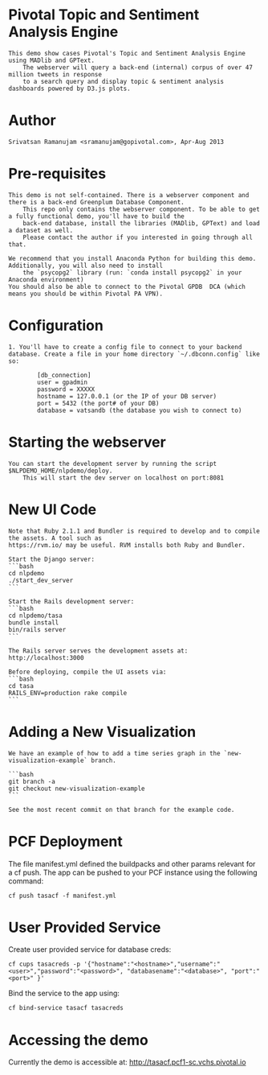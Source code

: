 Pivotal Topic and Sentiment Analysis Engine
============================================

	This demo show cases Pivotal's Topic and Sentiment Analysis Engine using MADlib and GPText.
        The webserver will query a back-end (internal) corpus of over 47 million tweets in response
        to a search query and display topic & sentiment analysis dashboards powered by D3.js plots.

Author
=======

	Srivatsan Ramanujam <sramanujam@gopivotal.com>, Apr-Aug 2013

Pre-requisites
===============

	This demo is not self-contained. There is a webserver component and there is a back-end Greenplum Database Component.
        This repo only contains the webserver component. To be able to get a fully functional demo, you'll have to build the 
        back-end database, install the libraries (MADlib, GPText) and load a dataset as well. 
        Please contact the author if you interested in going through all that.

	We recommend that you install Anaconda Python for building this demo. Additionally, you will also need to install 
        the `psycopg2` library (run: `conda install psycopg2` in your Anaconda environment)
	You should also be able to connect to the Pivotal GPDB  DCA (which means you should be within Pivotal PA VPN).

Configuration
=============
    1. You'll have to create a config file to connect to your backend database. Create a file in your home directory `~/.dbconn.config` like so:
            
            [db_connection]
            user = gpadmin
            password = XXXXX
            hostname = 127.0.0.1 (or the IP of your DB server)
            port = 5432 (the port# of your DB)
            database = vatsandb (the database you wish to connect to)


Starting the webserver
=======================

	You can start the development server by running the script $NLPDEMO_HOME/nlpdemo/deploy.
        This will start the dev server on localhost on port:8081

New UI Code
===========

    Note that Ruby 2.1.1 and Bundler is required to develop and to compile the assets. A tool such as
    https://rvm.io/ may be useful. RVM installs both Ruby and Bundler.

    Start the Django server:
    ```bash
    cd nlpdemo
    ./start_dev_server
    ```

    Start the Rails development server:
    ```bash
    cd nlpdemo/tasa
    bundle install
    bin/rails server
    ```

    The Rails server serves the development assets at: http://localhost:3000

    Before deploying, compile the UI assets via:
    ```bash
    cd tasa
    RAILS_ENV=production rake compile
    ```

Adding a New Visualization
==========================

    We have an example of how to add a time series graph in the `new-visualization-example` branch.

    ```bash
    git branch -a
    git checkout new-visualization-example
    ```

    See the most recent commit on that branch for the example code.

PCF Deployment
===============

The file manifest.yml defined the buildpacks and other params relevant for a cf push.
The app can be pushed to your PCF instance using the following command:

```
cf push tasacf -f manifest.yml
```

User Provided Service
======================
Create user provided service for database creds:

```
cf cups tasacreds -p '{"hostname":"<hostname>","username":"<user>","password":"<password>", "databasename":"<database>", "port":"<port>" }'
```
Bind the service to the app using:

```
cf bind-service tasacf tasacreds
```

Accessing the demo
===================
Currently the demo is accessible at: http://tasacf.pcf1-sc.vchs.pivotal.io
